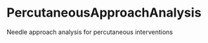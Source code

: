 PercutaneousApproachAnalysis
============================

Needle approach analysis for percutaneous interventions



